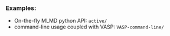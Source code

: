 ### Examples:
* On-the-fly MLMD python API: `active/`
* command-line usage coupled with VASP: `VASP-command-line/`
